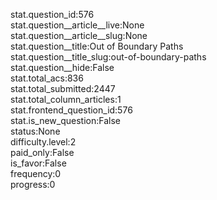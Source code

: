 stat.question_id:576  
stat.question__article__live:None  
stat.question__article__slug:None  
stat.question__title:Out of Boundary Paths  
stat.question__title_slug:out-of-boundary-paths  
stat.question__hide:False  
stat.total_acs:836  
stat.total_submitted:2447  
stat.total_column_articles:1  
stat.frontend_question_id:576  
stat.is_new_question:False  
status:None  
difficulty.level:2  
paid_only:False  
is_favor:False  
frequency:0  
progress:0  

